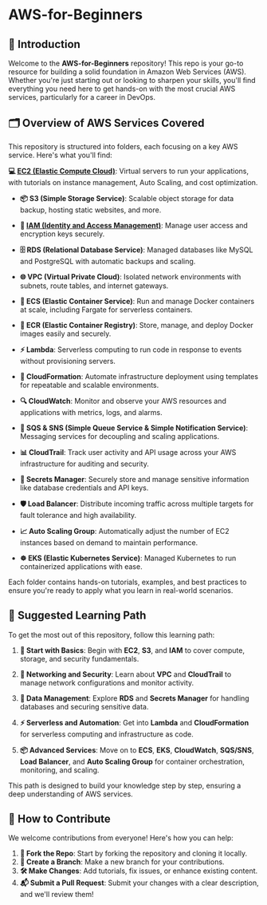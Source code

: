 # AWS-for-Beginners


## 🌟 Introduction
Welcome to the **AWS-for-Beginners** repository! This repo is your go-to resource for building a solid foundation in Amazon Web Services (AWS). Whether you're just starting out or looking to sharpen your skills, you'll find everything you need here to get hands-on with the most crucial AWS services, particularly for a career in DevOps.

## 🗂 Overview of AWS Services Covered
This repository is structured into folders, each focusing on a key AWS service. Here's what you'll find:

**💻 [EC2 (Elastic Compute Cloud)](./EC2)**: Virtual servers to run your applications, with tutorials on instance management, Auto Scaling, and cost optimization.
  
- **📦 S3 (Simple Storage Service)**: Scalable object storage for data backup, hosting static websites, and more.

- **🔐 [IAM (Identity and Access Management)](./AWS%20IAM/)**: Manage user access and encryption keys securely.

- **🗄️ RDS (Relational Database Service)**: Managed databases like MySQL and PostgreSQL with automatic backups and scaling.

- **🌐 VPC (Virtual Private Cloud)**: Isolated network environments with subnets, route tables, and internet gateways.

- **🐳 ECS (Elastic Container Service)**: Run and manage Docker containers at scale, including Fargate for serverless containers.

- **🎯 ECR (Elastic Container Registry)**: Store, manage, and deploy Docker images easily and securely.

- **⚡ Lambda**: Serverless computing to run code in response to events without provisioning servers.

- **📜 CloudFormation**: Automate infrastructure deployment using templates for repeatable and scalable environments.

- **🔍 CloudWatch**: Monitor and observe your AWS resources and applications with metrics, logs, and alarms.

- **💬 SQS & SNS (Simple Queue Service & Simple Notification Service)**: Messaging services for decoupling and scaling applications.

- **📊 CloudTrail**: Track user activity and API usage across your AWS infrastructure for auditing and security.

- **🔑 Secrets Manager**: Securely store and manage sensitive information like database credentials and API keys.

- **🛡️ Load Balancer**: Distribute incoming traffic across multiple targets for fault tolerance and high availability.

- **📈 Auto Scaling Group**: Automatically adjust the number of EC2 instances based on demand to maintain performance.

- **☸️ EKS (Elastic Kubernetes Service)**: Managed Kubernetes to run containerized applications with ease.

Each folder contains hands-on tutorials, examples, and best practices to ensure you're ready to apply what you learn in real-world scenarios.

## 🧭 Suggested Learning Path
To get the most out of this repository, follow this learning path:

1. **🔰 Start with Basics**: Begin with **EC2**, **S3**, and **IAM** to cover compute, storage, and security fundamentals.
   
2. **🔐 Networking and Security**: Learn about **VPC** and **CloudTrail** to manage network configurations and monitor activity.

3. **💾 Data Management**: Explore **RDS** and **Secrets Manager** for handling databases and securing sensitive data.

4. **⚡ Serverless and Automation**: Get into **Lambda** and **CloudFormation** for serverless computing and infrastructure as code.

5. **📦 Advanced Services**: Move on to **ECS**, **EKS**, **CloudWatch**, **SQS/SNS**, **Load Balancer**, and **Auto Scaling Group** for container orchestration, monitoring, and scaling.

This path is designed to build your knowledge step by step, ensuring a deep understanding of AWS services.

## 🤝 How to Contribute
We welcome contributions from everyone! Here's how you can help:

1. **🍴 Fork the Repo**: Start by forking the repository and cloning it locally.
2. **🌿 Create a Branch**: Make a new branch for your contributions.
3. **🛠️ Make Changes**: Add tutorials, fix issues, or enhance existing content.
4. **📬 Submit a Pull Request**: Submit your changes with a clear description, and we'll review them!


